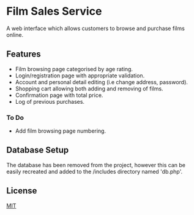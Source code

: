 # Film Sales Service

A web interface which allows customers to browse and purchase films online.

## Features

* Film browsing page categorised by age rating.
* Login/registration page with appropriate validation. 
* Account and personal detail editing (i.e change address, password).
* Shopping cart allowing both adding and removing of films.
* Confirmation page with total price.
* Log of previous purchases.

### To Do

* Add film browsing page numbering.

## Database Setup 

The database has been removed from the project, however this can be easily recreated and added to the /includes directory named 'db.php'. 


## License
[MIT](https://choosealicense.com/licenses/mit/)
